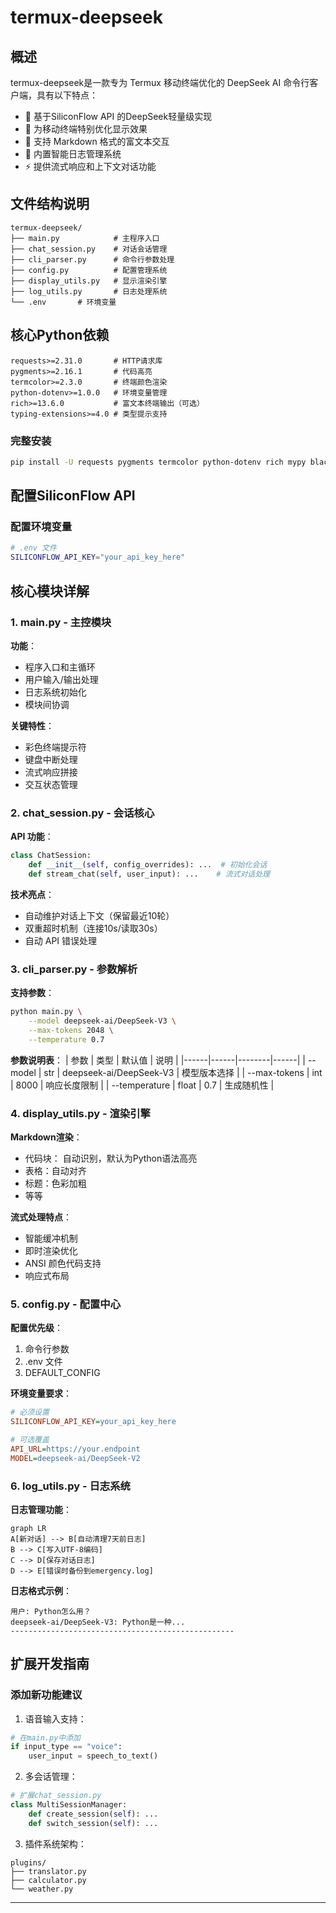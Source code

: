 # termux-deepseek

## 概述
termux-deepseek是一款专为 Termux 移动终端优化的 DeepSeek AI 命令行客户端，具有以下特点：
- 🚀 基于SiliconFlow API 的DeepSeek轻量级实现
- 📱 为移动终端特别优化显示效果
- 📝 支持 Markdown 格式的富文本交互
- 📂 内置智能日志管理系统
- ⚡ 提供流式响应和上下文对话功能

## 文件结构说明
```
termux-deepseek/
├── main.py            # 主程序入口
├── chat_session.py    # 对话会话管理
├── cli_parser.py      # 命令行参数处理
├── config.py          # 配置管理系统
├── display_utils.py   # 显示渲染引擎
├── log_utils.py       # 日志处理系统
└── .env       # 环境变量
```

## 核心Python依赖
```text
requests>=2.31.0       # HTTP请求库
pygments>=2.16.1       # 代码高亮
termcolor>=2.3.0       # 终端颜色渲染
python-dotenv>=1.0.0   # 环境变量管理
rich>=13.6.0           # 富文本终端输出（可选）
typing-extensions>=4.0 # 类型提示支持
```

### 完整安装
```bash
pip install -U requests pygments termcolor python-dotenv rich mypy black ruff
```

## 配置SiliconFlow API
### 配置环境变量
```bash
# .env 文件
SILICONFLOW_API_KEY="your_api_key_here"
```

## 核心模块详解

### 1. main.py - 主控模块
**功能**：
- 程序入口和主循环
- 用户输入/输出处理
- 日志系统初始化
- 模块间协调

**关键特性**：
- 彩色终端提示符
- 键盘中断处理
- 流式响应拼接
- 交互状态管理

### 2. chat_session.py - 会话核心
**API 功能**：
```python
class ChatSession:
    def __init__(self, config_overrides): ...  # 初始化会话
    def stream_chat(self, user_input): ...    # 流式对话处理
```

**技术亮点**：
- 自动维护对话上下文（保留最近10轮）
- 双重超时机制（连接10s/读取30s）
- 自动 API 错误处理

### 3. cli_parser.py - 参数解析
**支持参数**：
```bash
python main.py \
    --model deepseek-ai/DeepSeek-V3 \
    --max-tokens 2048 \
    --temperature 0.7
```

**参数说明表**：
| 参数 | 类型 | 默认值 | 说明 |
|------|------|--------|------|
| --model | str | deepseek-ai/DeepSeek-V3 | 模型版本选择 |
| --max-tokens | int | 8000 | 响应长度限制 |
| --temperature | float | 0.7 | 生成随机性 |

### 4. display_utils.py - 渲染引擎
**Markdown渲染**：
- 代码块： 自动识别，默认为Python语法高亮
- 表格：自动对齐
- 标题：色彩加粗
- 等等

**流式处理特点**：
- 智能缓冲机制
- 即时渲染优化
- ANSI 颜色代码支持
- 响应式布局

### 5. config.py - 配置中心
**配置优先级**：
1. 命令行参数
2. .env 文件
3. DEFAULT_CONFIG

**环境变量要求**：
```ini
# 必须设置
SILICONFLOW_API_KEY=your_api_key_here

# 可选覆盖
API_URL=https://your.endpoint
MODEL=deepseek-ai/DeepSeek-V2
```

### 6. log_utils.py - 日志系统
**日志管理功能**：
```mermaid
graph LR
A[新对话] --> B[自动清理7天前日志]
B --> C[写入UTF-8编码]
C --> D[保存对话日志]
D --> E[错误时备份到emergency.log]
```

**日志格式示例**：
```
用户: Python怎么用？
deepseek-ai/DeepSeek-V3: Python是一种...
--------------------------------------------------
```

## 扩展开发指南

### 添加新功能建议
1. 语音输入支持：
```python
# 在main.py中添加
if input_type == "voice":
    user_input = speech_to_text()
```

2. 多会话管理：
```python
# 扩展chat_session.py
class MultiSessionManager:
    def create_session(self): ...
    def switch_session(self): ...
```

3. 插件系统架构：
```
plugins/
├── translator.py
├── calculator.py
└── weather.py
```

---
